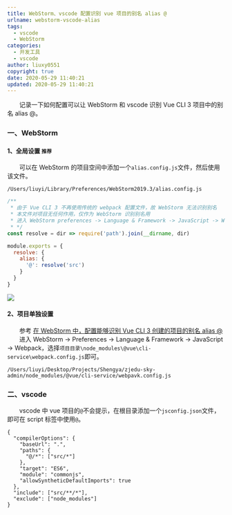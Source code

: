```yaml
---
title: WebStorm、vscode 配置识别 vue 项目的别名 alias @
urlname: webstorm-vscode-alias
tags:
  - vscode
  - WebStorm
categories:
  - 开发工具
  - vscode
author: liuxy0551
copyright: true
date: 2020-05-29 11:40:21
updated: 2020-05-29 11:40:21
---
```


&emsp;&emsp;记录一下如何配置可以让 WebStorm 和 vscode 识别 Vue CLI 3 项目中的别名 alias @。

<!--more-->


### 一、WebStorm

#### 1、全局设置 `推荐`

&emsp;&emsp;可以在 WebStorm 的项目空间中添加一个`alias.config.js`文件，然后使用该文件。

```
/Users/liuyi/Library/Preferences/WebStorm2019.3/alias.config.js
```

``` javascript
/**
 * 由于 Vue CLI 3 不再使用传统的 webpack 配置文件，故 WebStorm 无法识别别名
 * 本文件对项目无任何作用，仅作为 WebStorm 识别别名用
 * 进入 WebStorm preferences -> Language & Framework -> JavaScript -> Webpack，选择这个文件即可
 * */
const resolve = dir => require('path').join(__dirname, dir)

module.exports = {
  resolve: {
    alias: {
      '@': resolve('src')
    }
  }
}
```

![](https://images-hosting.liuxianyu.cn/posts/webstorm-vscode-alias/1.png)

#### 2、项目单独设置

&emsp;&emsp;参考 [在 WebStorm 中，配置能够识别 Vue CLI 3 创建的项目的别名 alias @](https://juejin.im/post/5c9477ad6fb9a070ce31b050)
&emsp;&emsp;进入 WebStorm -> Preferences -> Language & Framework -> JavaScript -> Webpack，选择`项目目录\node_modules\@vue\cli-service\webpack.config.js`即可。

```
/Users/liuyi/Desktop/Projects/Shengya/zjedu-sky-admin/node_modules/@vue/cli-service/webpavk.config.js
```


### 二、vscode

&emsp;&emsp;vscode 中 vue 项目的`@`不会提示，在根目录添加一个`jsconfig.json`文件，即可在 script 标签中使用`@`。

```
{
  "compilerOptions": {
    "baseUrl": ".",
    "paths": {
      "@/*": ["src/*"]
    },
    "target": "ES6",
    "module": "commonjs",
    "allowSyntheticDefaultImports": true
  },
  "include": ["src/**/*"],
  "exclude": ["node_modules"]
}
```
